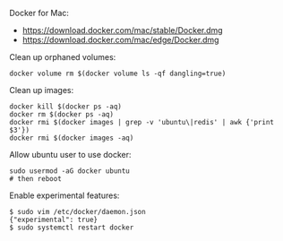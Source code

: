 Docker for Mac:
- https://download.docker.com/mac/stable/Docker.dmg
- https://download.docker.com/mac/edge/Docker.dmg

Clean up orphaned volumes:
```
docker volume rm $(docker volume ls -qf dangling=true)
```

Clean up images:
```
docker kill $(docker ps -aq)
docker rm $(docker ps -aq)
docker rmi $(docker images | grep -v 'ubuntu\|redis' | awk {'print $3'})
docker rmi $(docker images -aq)
```

Allow ubuntu user to use docker:
```
sudo usermod -aG docker ubuntu
# then reboot
```

Enable experimental features:
```
$ sudo vim /etc/docker/daemon.json
{"experimental": true}
$ sudo systemctl restart docker
```
